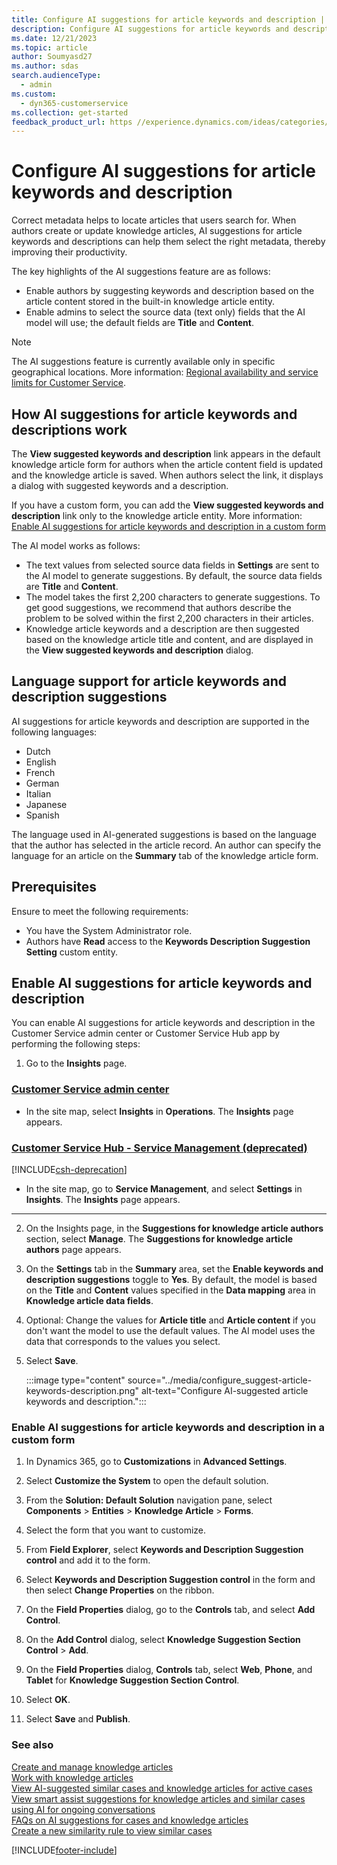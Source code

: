```yaml
---
title: Configure AI suggestions for article keywords and description | MicrosoftDocs
description: Configure AI suggestions for article keywords and description in Dynamics 365 Customer Service.
ms.date: 12/21/2023
ms.topic: article
author: Soumyasd27
ms.author: sdas
search.audienceType: 
  - admin
ms.custom: 
  - dyn365-customerservice
ms.collection: get-started
feedback_product_url: https //experience.dynamics.com/ideas/categories/list/?category=a7f4a807-de3b-eb11-a813-000d3a579c38&forum=b68e50a6-88d9-e811-a96b-000d3a1be7ad
---
```


# Configure AI suggestions for article keywords and description

Correct metadata helps to locate articles that users search for. When authors create or update knowledge articles, AI suggestions for article keywords and descriptions can help them select the right metadata, thereby improving their productivity.

The key highlights of the AI suggestions feature are as follows:

- Enable authors by suggesting keywords and description based on the article content stored in the built-in knowledge article entity.
- Enable admins to select the source data (text only) fields that the AI model will use; the default fields are **Title** and **Content**.

> [!NOTE]
> The AI suggestions feature is currently available only in specific geographical locations. More information: [Regional availability and service limits for Customer Service](cs-region-availability-service-limits.md).

## How AI suggestions for article keywords and descriptions work

The **View suggested keywords and description** link appears in the default knowledge article form for authors when the article content field is updated and the knowledge article is saved. When authors select the link, it displays a dialog with suggested keywords and a description.

If you have a custom form, you can add the **View suggested keywords and description** link only to the knowledge article entity. More information: [Enable AI suggestions for article keywords and description in a custom form](#enable-ai-suggestions-for-article-keywords-and-description-in-a-custom-form)

The AI model works as follows:

- The text values from selected source data fields in **Settings** are sent to the AI model to generate suggestions. By default, the source data fields are **Title** and **Content**.
- The model takes the first 2,200 characters to generate suggestions. To get good suggestions, we recommend that authors describe the problem to be solved within the first 2,200 characters in their articles.
- Knowledge article keywords and a description are then suggested based on the knowledge article title and content, and are displayed in the **View suggested keywords and description** dialog.

## Language support for article keywords and description suggestions

AI suggestions for article keywords and description are supported in the following languages:

- Dutch
- English
- French
- German
- Italian
- Japanese
- Spanish

The language used in AI-generated suggestions is based on the language that the author has selected in the article record. An author can specify the language for an article on the **Summary** tab of the knowledge article form.

## Prerequisites

Ensure to meet the following requirements:

- You have the System Administrator role.
- Authors have **Read** access to the **Keywords Description Suggestion Setting** custom entity.

## Enable AI suggestions for article keywords and description

You can enable AI suggestions for article keywords and description in the Customer Service admin center or Customer Service Hub app by performing the following steps:

1. Go to the **Insights** page.

### [Customer Service admin center](#tab/customerserviceadmincenter)

  - In the site map, select **Insights** in **Operations**. The **Insights** page appears.
  
### [Customer Service Hub - Service Management (deprecated)](#tab/customerservicehub)

  [!INCLUDE[csh-deprecation](../../includes/csh-deprecation.md)]

  - In the site map, go to **Service Management**, and select **Settings** in **Insights**. The **Insights** page appears.

---

2. On the Insights page, in the **Suggestions for knowledge article authors** section, select **Manage**. The **Suggestions for knowledge article authors** page appears.

3. On the **Settings** tab in the **Summary** area, set the **Enable keywords and description suggestions** toggle to **Yes**. By default, the model is based on the **Title** and **Content** values specified in the **Data mapping** area in **Knowledge article data fields**.

4. Optional: Change the values for **Article title** and **Article content** if you don't want the model to use the default values. The AI model uses the data that corresponds to the values you select.

5. Select **Save**.

   :::image type="content" source="../media/configure_suggest-article-keywords-description.png" alt-text="Configure AI-suggested article keywords and description.":::

### Enable AI suggestions for article keywords and description in a custom form

1. In Dynamics 365, go to **Customizations** in **Advanced Settings**.

1. Select **Customize the System** to open the default solution.

1. From the **Solution: Default Solution** navigation pane, select **Components** > **Entities** > **Knowledge Article** > **Forms**.

1. Select the form that you want to customize.

1. From **Field Explorer**, select **Keywords and Description Suggestion control** and add it to the form.

1. Select **Keywords and Description Suggestion control** in the form and then select **Change Properties** on the ribbon.

1. On the **Field Properties** dialog, go to the **Controls** tab, and select **Add Control**.

1. On the **Add Control** dialog, select **Knowledge Suggestion Section Control** > **Add**.

1. On the **Field Properties** dialog, **Controls** tab, select **Web**, **Phone**, and **Tablet** for **Knowledge Suggestion Section Control**.

1. Select **OK**.

1. Select **Save** and **Publish**.

### See also

[Create and manage knowledge articles](../use/customer-service-hub-user-guide-knowledge-article.md)  
[Work with knowledge articles](work-knowledge-articles.md)  
[View AI-suggested similar cases and knowledge articles for active cases](../use/csw-view-ai-suggested-cases-knowledge-articles.md)  
[View smart assist suggestions for knowledge articles and similar cases using AI for ongoing conversations](../use/oc-view-ai-suggested-cases-articles.md)  
[FAQs on AI suggestions for cases and knowledge articles](csw-faqs-ai-suggestions.md)  
[Create a new similarity rule to view similar cases](suggest-similar-cases-for-a-case.md#create-a-new-similarity-rule-to-view-similar-cases)  


[!INCLUDE[footer-include](../../includes/footer-banner.md)]
